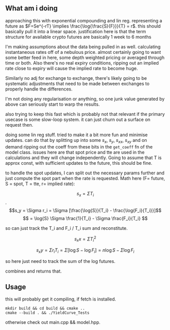 ## What am i doing

approaching this with exponential compounding and lin reg. representing a future as $F=Se^{-rT} \implies \frac{\log{\frac{S}{F}}}{T} = r$. this should basically pull it into a linear space. justification here is that the term structure for available crypto futures are basically 1 week to 6 months

I'm making assumptions about the data being pulled in as well. calculating instantaneous rates off of a nebulous price. almost certainly going to want some better feed in here, some depth weighted pricing or averaged through time or both. Also there's no real expiry conditions, ripping out an implied rate close to expiry will cause the implied rate to become huge. 

Similarly no adj for exchange to exchange, there's likely going to be systematic adjustments that need to be made between exchanges to properly handle the differences.

I'm not doing any regularisation or anything, so one junk value generated by above can seriously start to warp the results.

also trying to keep this fast which is probably not that relevant if the primary usecase is some slow-loop system. it can just churn out a surface on request then.

doing some lin reg stuff. tried to make it a bit more fun and minimise updates. can do that by splitting up into some $s_x$, $s_y$, $s_{xx}$, $s_{xy}$ and on demand ripping out the coeff from these bits in the `get_coeff` fn of the model class. issues here are that spot price and tte are used in the calculations and they will change independently. Going to assume that T is approx const, with sufficient updates to the future, this should be fine.

to handle the spot updates, I can split out the necessary params further and just compute the spot part when the rate is requested. Math here (F= future, S = spot, T = tte, r= implied rate):


$$s_x = \Sigma T_i$$.
$$s_y = \Sigma r_i = \Sigma [\frac{\log{S}}{T_i} - \frac{\log{F_i}{T_i}}]$$
$$ = \log{S} \Sigma \frac{1}{T_i} - \Sigma \frac{F_i}{T_i} $$

so can just track the T_i and F_i / T_i sum and reconstitute.

$$s_xx = \Sigma T_i^2$$

$$s_xy = \Sigma r_i T_i = \Sigma [ \log{S} - \log{F_i} ] = n \log{S} - \Sigma \log{F_i} $$

so here just need to track the sum of the log futures.

combines and returns that.


## Usage

this will probably get it compiling, if fetch is installed.

    mkdir build && cd build && cmake ..
    cmake --build . && ./YieldCurve_Tests

otherwise check out main.cpp && model.hpp.
